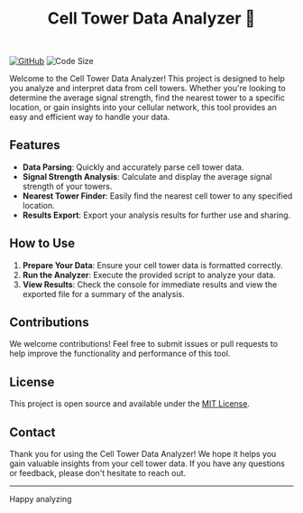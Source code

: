 <h1 align="center">Cell Tower Data Analyzer 🚀</h1>
<br>

[![GitHub](https://img.shields.io/github/license/Armoghans-Organization/Cell-Tower-Data-Analyzer)](https://github.com/Armoghans-Organization/Cell-Tower-Data-Analyzer/blob/main/LICENSE)
![Code Size](https://img.shields.io/github/languages/code-size/Armoghans-Organization/Cell-Tower-Data-Analyzer)


Welcome to the Cell Tower Data Analyzer! This project is designed to help you analyze and interpret data from cell towers. Whether you're looking to determine the average signal strength, find the nearest tower to a specific location, or gain insights into your cellular network, this tool provides an easy and efficient way to handle your data.

## Features

- **Data Parsing**: Quickly and accurately parse cell tower data.
- **Signal Strength Analysis**: Calculate and display the average signal strength of your towers.
- **Nearest Tower Finder**: Easily find the nearest cell tower to any specified location.
- **Results Export**: Export your analysis results for further use and sharing.

## How to Use

1. **Prepare Your Data**: Ensure your cell tower data is formatted correctly.
2. **Run the Analyzer**: Execute the provided script to analyze your data.
3. **View Results**: Check the console for immediate results and view the exported file for a summary of the analysis.

## Contributions

We welcome contributions! Feel free to submit issues or pull requests to help improve the functionality and performance of this tool.

## License

This project is open source and available under the [MIT License](LICENSE).

## Contact

Thank you for using the Cell Tower Data Analyzer! We hope it helps you gain valuable insights from your cell tower data. If you have any questions or feedback, please don't hesitate to reach out.

---

Happy analyzing